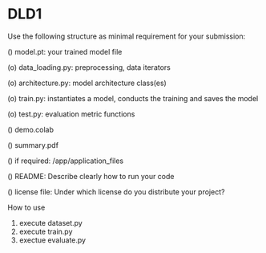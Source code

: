 # DLD1
Use the following structure as minimal requirement for your submission:

() model.pt: your trained model file

(o) data_loading.py: preprocessing, data iterators

(o) architecture.py: model architecture class(es)

(o) train.py: instantiates a model, conducts the training and saves the model

(o) test.py: evaluation metric functions

() demo.colab

() summary.pdf

() if required: /app/application_files

() README: Describe clearly how to run your code

() license file: Under which license do you distribute your project?

How to use 
1. execute dataset.py
2. execute train.py 
3. exectue evaluate.py 